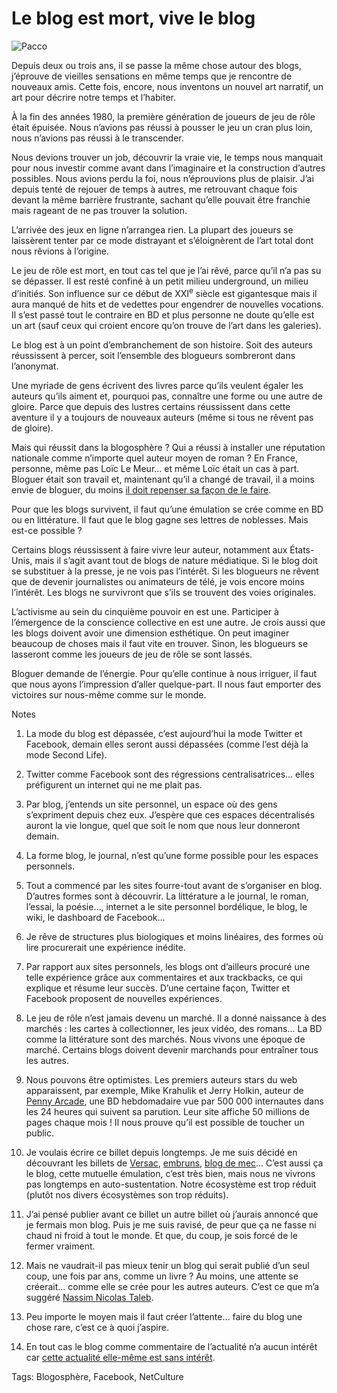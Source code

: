 # Le blog est mort, vive le blog



![Pacco](http://blog.tcrouzet.comhttps://tcrouzet.com/images_tc/20070905pacco.jpg)

Depuis deux ou trois ans, il se passe la même chose autour des blogs, j’éprouve de vieilles sensations en même temps que je rencontre de nouveaux amis. Cette fois, encore, nous inventons un nouvel art narratif, un art pour décrire notre temps et l’habiter.

À la fin des années 1980, la première génération de joueurs de jeu de rôle était épuisée. Nous n’avions pas réussi à pousser le jeu un cran plus loin, nous n’avions pas réussi à le transcender.

Nous devions trouver un job, découvrir la vraie vie, le temps nous manquait pour nous investir comme avant dans l’imaginaire et la construction d’autres possibles. Nous avions perdu la foi, nous n’éprouvions plus de plaisir. J’ai depuis tenté de rejouer de temps à autres, me retrouvant chaque fois devant la même barrière frustrante, sachant qu’elle pouvait être franchie mais rageant de ne pas trouver la solution.

L’arrivée des jeux en ligne n’arrangea rien. La plupart des joueurs se laissèrent tenter par ce mode distrayant et s’éloignèrent de l’art total dont nous rêvions à l’origine.

Le jeu de rôle est mort, en tout cas tel que je l’ai rêvé, parce qu’il n’a pas su se dépasser. Il est resté confiné à un petit milieu underground, un milieu d’initiés. Son influence sur ce début de XXI<sup>e</sup> siècle est gigantesque mais il aura manqué de hits et de vedettes pour engendrer de nouvelles vocations. Il s’est passé tout le contraire en BD et plus personne ne doute qu’elle est un art (sauf ceux qui croient encore qu’on trouve de l’art dans les galeries).

Le blog est à un point d’embranchement de son histoire. Soit des auteurs réussissent à percer, soit l’ensemble des blogueurs sombreront dans l’anonymat.

Une myriade de gens écrivent des livres parce qu’ils veulent égaler les auteurs qu’ils aiment et, pourquoi pas, connaître une forme ou une autre de gloire. Parce que depuis des lustres certains réussissent dans cette aventure il y a toujours de nouveaux auteurs (même si tous ne rêvent pas de gloire).

Mais qui réussit dans la blogosphère ? Qui a réussi à installer une réputation nationale comme n’importe quel auteur moyen de roman ? En France, personne, même pas Loïc Le Meur… et même Loïc était un cas à part. Bloguer était son travail et, maintenant qu’il a changé de travail, il a moins envie de bloguer, du moins [il doit repenser sa façon de le faire](http://www.loiclemeur.com/france/2007/08/redmarrage-syst.html).

Pour que les blogs survivent, il faut qu’une émulation se crée comme en BD ou en littérature. Il faut que le blog gagne ses lettres de noblesses. Mais est-ce possible ?

Certains blogs réussissent à faire vivre leur auteur, notamment aux États-Unis, mais il s’agit avant tout de blogs de nature médiatique. Si le blog doit se substituer à la presse, je ne vois pas l’intérêt. Si les blogueurs ne rêvent que de devenir journalistes ou animateurs de télé, je vois encore moins l’intérêt. Les blogs ne survivront que s’ils se trouvent des voies originales.

L’activisme au sein du cinquième pouvoir en est une. Participer à l’émergence de la conscience collective en est une autre. Je crois aussi que les blogs doivent avoir une dimension esthétique. On peut imaginer beaucoup de choses mais il faut vite en trouver. Sinon, les blogueurs se lasseront comme les joueurs de jeu de rôle se sont lassés.

Bloguer demande de l’énergie. Pour qu’elle continue à nous irriguer, il faut que nous ayons l’impression d’aller quelque-part. Il nous faut emporter des victoires sur nous-même comme sur le monde.

Notes

1. La mode du blog est dépassée, c’est aujourd’hui la mode Twitter et Facebook, demain elles seront aussi dépassées (comme l’est déjà la mode Second Life).

2. Twitter comme Facebook sont des régressions centralisatrices… elles préfigurent un internet qui ne me plait pas.

3. Par blog, j’entends un site personnel, un espace où des gens s’expriment depuis chez eux. J’espère que ces espaces décentralisés auront la vie longue, quel que soit le nom que nous leur donneront demain.

4. La forme blog, le journal, n’est qu’une forme possible pour les espaces personnels.

5. Tout a commencé par les sites fourre-tout avant de s’organiser en blog. D’autres formes sont à découvrir. La littérature a le journal, le roman, l’essai, la poésie…, internet a le site personnel bordélique, le blog, le wiki, le dashboard de Facebook…

6. Je rêve de structures plus biologiques et moins linéaires, des formes où lire procurerait une expérience inédite.

7. Par rapport aux sites personnels, les blogs ont d’ailleurs procuré une telle expérience grâce aux commentaires et aux trackbacks, ce qui explique et résume leur succès. D’une certaine façon, Twitter et Facebook proposent de nouvelles expériences.

8. Le jeu de rôle n’est jamais devenu un marché. Il a donné naissance à des marchés : les cartes à collectionner, les jeux vidéo, des romans… La BD comme la littérature sont des marchés. Nous vivons une époque de marché. Certains blogs doivent devenir marchands pour entraîner tous les autres.

9. Nous pouvons être optimistes. Les premiers auteurs stars du web apparaissent, par exemple, Mike Krahulik et Jerry Holkin, auteur de [Penny Arcade](http://www.penny-arcade.com/comic), une BD hebdomadaire vue par 500 000 internautes dans les 24 heures qui suivent sa parution. Leur site affiche 50 millions de pages chaque mois ! Il nous prouve qu’il est possible de toucher un public.

10. Je voulais écrire ce billet depuis longtemps. Je me suis décidé en découvrant les billets de [Versac](http://vanb.typepad.com/versac/2007/08/le-blog-cest-mo.html), [embruns](http://embruns.net/logbook/2007/08/28.html#005601), [blog de mec](http://blog-de-mec.typepad.fr/blog_de_mec/2007/08/le-blog-nest-vr.html)... C’est aussi ça le blog, cette mutuelle émulation, c’est très bien, mais nous ne vivrons pas longtemps en auto-sustentation. Notre écosystème est trop réduit (plutôt nos divers écosystèmes son trop réduits).

11. J’ai pensé publier avant ce billet un autre billet où j’aurais annoncé que je fermais mon blog. Puis je me suis ravisé, de peur que ça ne fasse ni chaud ni froid à tout le monde. Et que, du coup, je sois forcé de le fermer vraiment.

12. Mais ne vaudrait-il pas mieux tenir un blog qui serait publié d’un seul coup, une fois par ans, comme un livre ? Au moins, une attente se créerait… comme elle se crée pour les autres auteurs. C’est ce que m’a suggéré [Nassim Nicolas Taleb](http://blog.tcrouzet.com/2007/09/03/conversation-avec-taleb/).

13. Peu importe le moyen mais il faut créer l’attente… faire du blog une chose rare, c’est ce à quoi j’aspire.

14. En tout cas le blog comme commentaire de l’actualité n’a aucun intérêt car [cette actualité elle-même est sans intérêt](http://blog.tcrouzet.com/2007/08/31/information-egale-desinformation/).

Tags: Blogosphère, Facebook, NetCulture